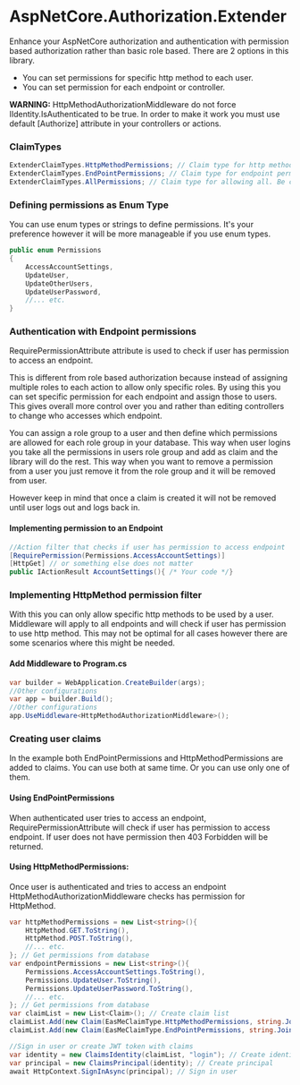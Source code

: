 # AspNetCore.Authorization.Extender
Enhance your AspNetCore authorization and authentication with permission based authorization rather than basic role based.
There are 2 options in this library. 
- You can set permissions for specific http method to each user.
- You can set permission for each endpoint or controller.

**WARNING:** HttpMethodAuthorizationMiddleware do not force IIdentity.IsAuthenticated to be true. 
In order to make it work you must use default [Authorize] attribute in your controllers or actions.

### ClaimTypes
```csharp
ExtenderClaimTypes.HttpMethodPermissions; // Claim type for http method permissions
ExtenderClaimTypes.EndPointPermissions; // Claim type for endpoint permissions
ExtenderClaimTypes.AllPermissions; // Claim type for allowing all. Be careful when using this
```
### Defining permissions as Enum Type
You can use enum types or strings to define permissions.
It's your preference however it will be more manageable if you use enum types.
```csharp
public enum Permissions
{
    AccessAccountSettings,
    UpdateUser,
    UpdateOtherUsers,
    UpdateUserPassword,
    //... etc.
}
```


### Authentication with Endpoint permissions
RequirePermissionAttribute attribute is used to check if user has permission to access an endpoint. 

This is different from role based authorization because instead of assigning multiple roles to each action to allow only specific roles.
By using this you can set specific permission for each endpoint and assign those to users.
This gives overall more control over you and rather than editing controllers to change who accesses which endpoint.

You can assign a role group to a user and then define which permissions are allowed for each role group in your database.
This way when user logins you take all the permissions in users role group and add as claim and the library will do the rest.
This way when you want to remove a permission from a user you just remove it from the role group and it will be removed from user.

However keep in mind that once a claim is created it will not be removed until user logs out and logs back in.

#### Implementing permission to an Endpoint
```csharp
//Action filter that checks if user has permission to access endpoint
[RequirePermission(Permissions.AccessAccountSettings)] 
[HttpGet] // or something else does not matter
public IActionResult AccountSettings(){ /* Your code */}
```

### Implementing HttpMethod permission filter
With this you can only allow specific http methods to be used by a user. 
Middleware will apply to all endpoints and will check if user has permission to use http method.
This may not be optimal for all cases however there are some scenarios where this might be needed.

#### Add Middleware to Program.cs
```csharp
var builder = WebApplication.CreateBuilder(args);
//Other configurations
var app = builder.Build();
//Other configurations
app.UseMiddleware<HttpMethodAuthorizationMiddleware>();
```
### Creating user claims
In the example both EndPointPermissions and HttpMethodPermissions are added to claims.
You can use both at same time. Or you can use only one of them.


#### Using EndPointPermissions
When authenticated user tries to access an endpoint,
RequirePermissionAttribute will check if user has permission to access endpoint.
If user does not have permission then 403 Forbidden will be returned.


#### Using HttpMethodPermissions:
Once user is authenticated and tries to access an endpoint HttpMethodAuthorizationMiddleware checks has permission for HttpMethod.

```csharp
var httpMethodPermissions = new List<string>(){
    HttpMethod.GET.ToString(),
    HttpMethod.POST.ToString(),
    //... etc.
}; // Get permissions from database
var endpointPermissions = new List<string>(){
    Permissions.AccessAccountSettings.ToString(),
    Permissions.UpdateUser.ToString(),
    Permissions.UpdateUserPassword.ToString(),
    //... etc.
}; // Get permissions from database
var claimList = new List<Claim>(); // Create claim list
claimList.Add(new Claim(EasMeClaimType.HttpMethodPermissions, string.Join(",",httpMethodPermissions))); // Add permissions to claim list
claimList.Add(new Claim(EasMeClaimType.EndPointPermissions, string.Join(",",endpointPermissions))); // Add permissions to claim list

//Sign in user or create JWT token with claims
var identity = new ClaimsIdentity(claimList, "login"); // Create identity
var principal = new ClaimsPrincipal(identity); // Create principal
await HttpContext.SignInAsync(principal); // Sign in user
```